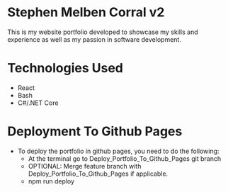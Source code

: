 # Stephen Melben Corral v2
This is my website portfolio developed to showcase my skills and experience as well as my passion in software development.

# Technologies Used
- React
- Bash
- C#/.NET Core

# Deployment To Github Pages
- To deploy the portfolio in github pages, you need to do the following:
    - At the terminal go to Deploy_Portfolio_To_Github_Pages git branch
    - OPTIONAL: Merge feature branch with Deploy_Portfolio_To_Github_Pages if applicable.
    - npm run deploy
